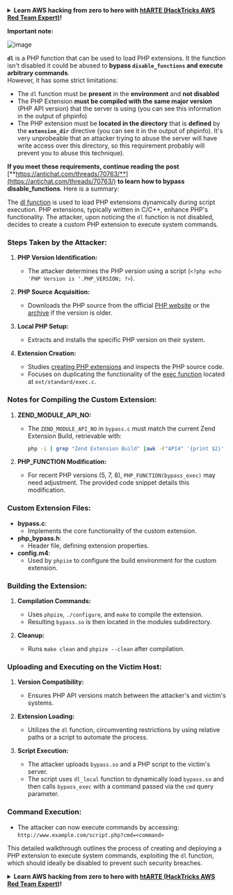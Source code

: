 

<details>

<summary><strong>Learn AWS hacking from zero to hero with</strong> <a href="https://training.hacktricks.xyz/courses/arte"><strong>htARTE (HackTricks AWS Red Team Expert)</strong></a><strong>!</strong></summary>

Other ways to support HackTricks:

* If you want to see your **company advertised in HackTricks** or **download HackTricks in PDF** Check the [**SUBSCRIPTION PLANS**](https://github.com/sponsors/carlospolop)!
* Get the [**official PEASS & HackTricks swag**](https://peass.creator-spring.com)
* Discover [**The PEASS Family**](https://opensea.io/collection/the-peass-family), our collection of exclusive [**NFTs**](https://opensea.io/collection/the-peass-family)
* **Join the** 💬 [**Discord group**](https://discord.gg/hRep4RUj7f) or the [**telegram group**](https://t.me/peass) or **follow** me on **Twitter** 🐦 [**@carlospolopm**](https://twitter.com/carlospolopm)**.**
* **Share your hacking tricks by submitting PRs to the** [**HackTricks**](https://github.com/carlospolop/hacktricks) and [**HackTricks Cloud**](https://github.com/carlospolop/hacktricks-cloud) github repos.

</details>

**Important note:**

![image](https://user-images.githubusercontent.com/84577967/174675487-a4c4ca06-194f-4725-85af-231a2f35d56c.png)

**`dl`** is a PHP function that can be used to load PHP extensions. It the function isn't disabled it could be abused to **bypass `disable_functions` and execute arbitrary commands**.\
However, it has some strict limitations:

* The `dl` function must be **present** in the **environment** and **not disabled**
* The PHP Extension **must be compiled with the same major version** (PHP API version) that the server is using (you can see this information in the output of phpinfo)
* The PHP extension must be **located in the directory** that is **defined** by the **`extension_dir`** directive (you can see it in the output of phpinfo). It's very unprobeable that an attacker trying to abuse the server will have write access over this directory, so this requirement probably will prevent you to abuse this technique).

**If you meet these requirements, continue reading the post** [**https://antichat.com/threads/70763/**](https://antichat.com/threads/70763/) **to learn how to bypass disable\_functions**. Here is a summary:

The [dl function](http://www.php.net/manual/en/function.dl.php) is used to load PHP extensions dynamically during script execution. PHP extensions, typically written in C/C++, enhance PHP's functionality. The attacker, upon noticing the `dl` function is not disabled, decides to create a custom PHP extension to execute system commands.

### Steps Taken by the Attacker:

1. **PHP Version Identification:**
   - The attacker determines the PHP version using a script (`<?php echo 'PHP Version is '.PHP_VERSION; ?>`).

2. **PHP Source Acquisition:**
   - Downloads the PHP source from the official [PHP website](http://www.php.net/downloads.php) or the [archive](http://museum.php.net) if the version is older.

3. **Local PHP Setup:**
   - Extracts and installs the specific PHP version on their system.

4. **Extension Creation:**
   - Studies [creating PHP extensions](http://www.php.net/manual/en/zend.creating.php) and inspects the PHP source code.
   - Focuses on duplicating the functionality of the [exec function](http://www.php.net/manual/en/function.exec.php) located at `ext/standard/exec.c`.

### Notes for Compiling the Custom Extension:

1. **ZEND_MODULE_API_NO:**
   - The `ZEND_MODULE_API_NO` in `bypass.c` must match the current Zend Extension Build, retrievable with:
     ```bash
     php -i | grep "Zend Extension Build" |awk -F"API4" '{print $2}' | awk -F"," '{print $1}'
     ```

2. **PHP_FUNCTION Modification:**
   - For recent PHP versions (5, 7, 8), `PHP_FUNCTION(bypass_exec)` may need adjustment. The provided code snippet details this modification.

### Custom Extension Files:

- **bypass.c**:
  - Implements the core functionality of the custom extension.
- **php_bypass.h**:
  - Header file, defining extension properties.
- **config.m4**:
  - Used by `phpize` to configure the build environment for the custom extension.

### Building the Extension:

1. **Compilation Commands:**
   - Uses `phpize`, `./configure`, and `make` to compile the extension.
   - Resulting `bypass.so` is then located in the modules subdirectory.

2. **Cleanup:**
   - Runs `make clean` and `phpize --clean` after compilation.

### Uploading and Executing on the Victim Host:

1. **Version Compatibility:**
   - Ensures PHP API versions match between the attacker's and victim's systems.

2. **Extension Loading:**
   - Utilizes the `dl` function, circumventing restrictions by using relative paths or a script to automate the process.

3. **Script Execution:**
   - The attacker uploads `bypass.so` and a PHP script to the victim's server.
   - The script uses `dl_local` function to dynamically load `bypass.so` and then calls `bypass_exec` with a command passed via the `cmd` query parameter.

### Command Execution:

- The attacker can now execute commands by accessing: `http://www.example.com/script.php?cmd=<command>`


This detailed walkthrough outlines the process of creating and deploying a PHP extension to execute system commands, exploiting the `dl` function, which should ideally be disabled to prevent such security breaches.


<details>

<summary><strong>Learn AWS hacking from zero to hero with</strong> <a href="https://training.hacktricks.xyz/courses/arte"><strong>htARTE (HackTricks AWS Red Team Expert)</strong></a><strong>!</strong></summary>

Other ways to support HackTricks:

* If you want to see your **company advertised in HackTricks** or **download HackTricks in PDF** Check the [**SUBSCRIPTION PLANS**](https://github.com/sponsors/carlospolop)!
* Get the [**official PEASS & HackTricks swag**](https://peass.creator-spring.com)
* Discover [**The PEASS Family**](https://opensea.io/collection/the-peass-family), our collection of exclusive [**NFTs**](https://opensea.io/collection/the-peass-family)
* **Join the** 💬 [**Discord group**](https://discord.gg/hRep4RUj7f) or the [**telegram group**](https://t.me/peass) or **follow** me on **Twitter** 🐦 [**@carlospolopm**](https://twitter.com/carlospolopm)**.**
* **Share your hacking tricks by submitting PRs to the** [**HackTricks**](https://github.com/carlospolop/hacktricks) and [**HackTricks Cloud**](https://github.com/carlospolop/hacktricks-cloud) github repos.

</details>


